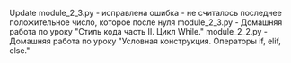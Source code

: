 Update module_2_3.py - исправлена ошибка - не считалось последнее положительное число, которое после нуля
module_2_3.py - Домашняя работа по уроку "Стиль кода часть II. Цикл While." 
module_2_2.py - Домашняя работа по уроку "Условная конструкция. Операторы if, elif, else."
